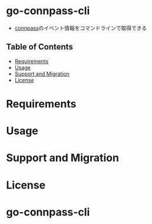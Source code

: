 # go-connpass-cli

- [connpass](https://connpass.com/)のイベント情報をコマンドラインで取得できる

## Table of Contents

- [Requirements](#requirements)
- [Usage](#usage)
- [Support and Migration](#support-and-migration)
- [License](#license)

# Requirements

# Usage

# Support and Migration

# License
# go-connpass-cli
